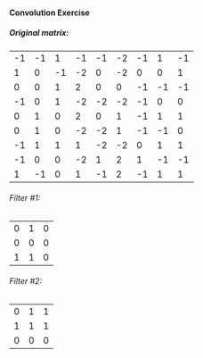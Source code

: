 #### Convolution Exercise

##### Original matrix:

| |  |  |  |  |  |  |  |  |
|---|---|---|---|---|---|---|---|---|
|-1|-1| 1|-1|-1|-2|-1|1|-1|
|1|0|-1|-2|0|-2|0|0|1|
|0|0|1|2|0|0|-1|-1|-1|
|-1|0|1|-2|-2|-2|-1|0|0|
|0|1|0|2|0|1|-1|1|1|
|0|1|0|-2|-2|1|-1|-1|0|
|-1|1|1|1|-2|-2|0|1|1|
|-1|0|0|-2|1|2|1|-1|-1|
|1|-1|0|1|-1|2|-1|1|1|

###### Filter #1:

| | | |
|---|---|---|
|0|1|0|
|0|0|0|
|1|1|0|


###### Filter #2:

| | | |
|---|---|---|
|0|1|1|
|1|1|1|
|0|0|0|

